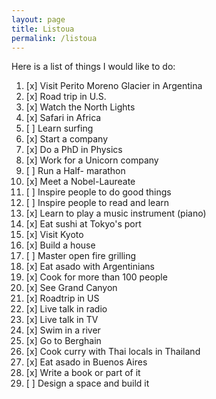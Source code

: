 ```yaml
---
layout: page
title: Listoua
permalink: /listoua
---
```


Here is a list of things I would like to do:

1. [x] Visit Perito Moreno Glacier in Argentina
2. [x] Road trip in U.S.
3. [x] Watch the North Lights
4. [x] Safari in Africa
5. [ ] Learn surfing
6. [x] Start a company 
7. [x] Do a PhD in Physics
9. [x] Work for a Unicorn company
10. [ ] Run a Half- marathon
11. [x] Meet a Nobel-Laureate
12. [ ] Inspire people to do good things
13. [ ] Inspire people to read and learn 
14. [x] Learn to play a music instrument (piano)
15. [x] Eat sushi at Tokyo's port
16. [x] Visit Kyoto
17. [x] Build a house
18. [ ] Master open fire grilling
19. [x] Eat asado with Argentinians
20. [x] Cook for more than 100 people
21. [x] See Grand Canyon
22. [x] Roadtrip in US
23. [x] Live talk in radio
24. [x] Live talk in TV
25. [x] Swim in a river
26. [x] Go to Berghain
27. [x] Cook curry with Thai locals in Thailand
28. [x] Eat asado in Buenos Aires   
29. [x] Write a book or part of it 
30. [ ] Design a space and build it

